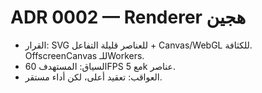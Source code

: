 # ADR 0002 — Renderer هجين
- القرار: SVG للعناصر قليلة التفاعل + Canvas/WebGL للكثافة. OffscreenCanvas للـWorkers.
- السياق: المستهدف 60FPS مع 5k عناصر.
- العواقب: تعقيد أعلى، لكن أداء مستقر.
